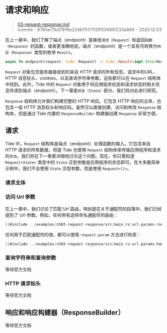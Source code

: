 # 请求和响应

> [03-request-response.md](https://github.com/http-rs/tide-book/blob/main/src/03-request-response.md)
> <br />
> commit - 8765e71b37816e22d87517112ff33495f233a684 - 2020.12.03

在上一章中，我们了解了端点（endpoint）是接收`请求（Request）`和返回`函数（Response）`的函数，或者更准确地说，端点（endpoint）是一个具有可转换为`响应（Response）`类型的枚举 `Result`。

```rust
async fn endpoint(request: tide::Request) -> tide::Result<impl Into<Response>>
```

`Request` 对象包含服务器接收到的来自 HTTP 请求的所有信息。请求中的URL、HTTP 消息标头、cookies，以及查询字符串参数，这些都可以在 `Request` 结构体中找到。此外，Tide 中的 `Request` 对象用于将应用程序状态和请求状态的相关信息传递到端点（endpoint）。下一章是`状态（State）`部分，我们将对此进行研究。

`Response` 结构体允许我们构建完整的 HTTP 响应。它包含 HTTP 响应的主体，也包含一组 HTTP 消息标头和响应码。虽然可以直接创建、访问和修改 `Response` 结构体，但是通过 Tide 内置的 `ResponseBuilder` 构建器创建 `Response` 非常方便。

## 请求

Tide 中，`Request` 结构体是端点（endpoint）处理函数的输入。它包含来自 HTTP 请求的所有数据，但是 Tide 也使用 `Request` 结构体来传输应用程序和请求的`状态`。我们将在下一章更详细地讨论这个问题。现在，你只需知道 `Request<State>` 类型中的 `State` 泛型参数是应用程序的状态即可。在大多数简单示例中，我们不会使用 `State` 泛型参数，而是使用 `Request<()>`。

### 请求主体

### 访问 Url 参数

在上一章中，我们讨论了匹配 Url 路由，特别是在关于通配符的段落中，我们已经提到了 Url 参数。例如，任何带有这样命名通配符的路由：

```rust
{{#include ../examples/ch03-request-response/src/main.rs:url-params-route}}
```

任何用于匹配通配符的值，都可以使用 `request.param` 方法进行检索：

```rust
{{#include ../examples/ch03-request-response/src/main.rs:url-params-handler}}
```

### 查询字符串和查询参数

等待官方文档

### HTTP 请求标头

等待官方文档

## 响应和响应构建器（ResponseBuilder）

等待官方文档
